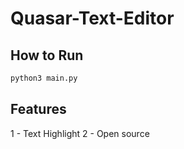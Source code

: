 # Quasar-Text-Editor

## How to Run
```python
python3 main.py
```


## Features
1 - Text Highlight
2 - Open source 
